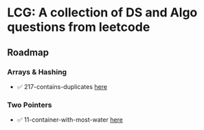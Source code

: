 # LCG: A collection of DS and Algo questions from leetcode

## Roadmap

### Arrays & Hashing
- ✅ 217-contains-duplicates [here](./arrays-and-hashing/217-contains-duplicates.md)

### Two Pointers
- ✅ 11-container-with-most-water [here](./two-pointer/11-container-with-most-water.md)